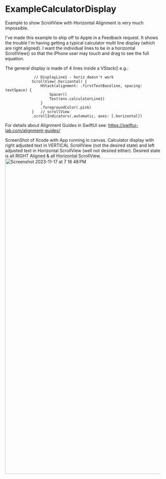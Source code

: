 # ExampleCalculatorDisplay
Example to show ScrollView with Horizontal Alignment is very much impossible.

I've made this example to ship off to Apple in a Feedback request.  It shows the trouble I'm having getting
a typical calculator multi line display (which are right aligned).  I want the individual lines to be in a
horizontal ScrollView() so that the iPhone user may touch and drag to see the full equation.

The general display is made of 4 lines inside a VStack() e.g.:

                 // DisplayLine1 - horiz doesn't work
                ScrollView(.horizontal) {
                    HStack(alignment: .firstTextBaseline, spacing: textSpace) {
                        Spacer()
                        Text(env.calculatorLine1)
                    }
                    .foregroundColor(.pink)
                }   // scrollView
                .scrollIndicators(.automatic, axes: [.horizontal])


For details about Alignment Guides in SwiftUI see:
https://swiftui-lab.com/alignment-guides/

ScreenShot of Xcode with App running in canvas.  Calculator display with right adjusted text in VERTICAL ScrollView (not the desired state) and left adjusted text in Horizontal ScrollView (well not desired either).  Desired state is all RIGHT Aligned & all Horizontal ScrollView.
<img width="1022" alt="Screenshot 2023-11-17 at 7 18 48 PM" src="https://github.com/davidakoontz/ExampleCalculatorDisplay/assets/3614419/0dea8a0c-546b-429b-a5e4-761f0e02937d">
